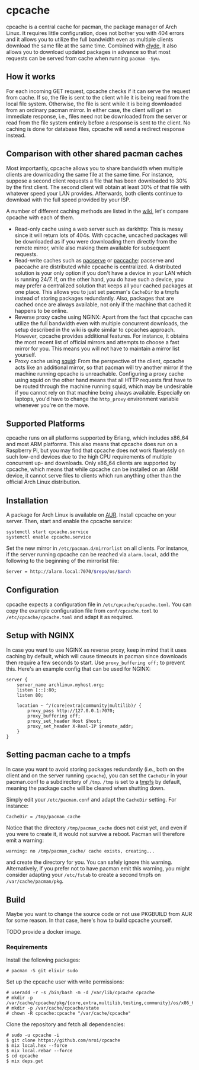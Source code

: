 # cpcache

cpcache is a central cache for pacman, the package manager of Arch Linux. It requires little
configuration, does not bother you with 404 errors and it allows you to utilize the full bandwidth
even as multiple clients download the same file at the same time.
Combined with [clyde](https://github.com/nroi/clyde-server), it also allows you to download updated
packages in advance so that most requests can be served from cache when running `pacman -Syu`.


## How it works

For each incoming GET request, cpcache checks if it can serve the request from
cache. If so, the file is sent to the client while it is being read from the local
file system. Otherwise, the file is sent while it is being downloaded from an
ordinary pacman mirror.
In either case, the client will get an immediate response, i.e., files need not be
downloaded from the server or read from the file system entirely before a response is
sent to the client.
No caching is done for database files, cpcache will send a redirect response
instead.

## Comparison with other shared pacman caches
Most importantly, cpcache allows you to share bandwidth when multiple clients are downloading the same
file at the same time. For instance, suppose a second client requests a file that has been
downloaded to 30% by the first client. The second client will obtain at least 30% of that file with
whatever speed your LAN provides. Afterwards, both clients continue to download with the full speed
provided by your ISP.

A number of different caching methods are listed in the
[wiki](https://wiki.archlinux.org/index.php?title=Pacman/Tips_and_tricks&redirect=no#Network_shared_pacman_cache),
let's compare cpcache with each of them.
* Read-only cache using a web server such as darkhttp:
  This is messy since it will return lots of 404s. With cpcache, uncached packages will be downloaded as
  if you were downloading them directly from the remote mirror, while also making them available for
  subsequent requests.
* Read-write caches such as [pacserve](https://wiki.archlinux.org/index.php/Pacserve) or
  [paccache](https://github.com/eworm-de/paccache):
  pacserve and paccache are distributed while cpcache is centralized. A distributed solution is your
  only option if you don't have a device in your LAN which is running 24/7. If, on the other hand, you
  do have such a device, you may prefer a centralized solution that keeps all your cached packages
  at one place. This allows you to just set pacman's `CacheDir` to a tmpfs instead of storing
  packages redundantly. Also, packages that are cached once are always available, not only if the
  machine that cached it happens to be online.
* Reverse proxy cache using NGINX: Apart from the fact that cpcache can utilize the full bandwidth
  even with multiple concurrent downloads, the setup described in the wiki is quite similar to
  cpcaches approach. However, cpcache provides additional features. For instance, it obtains the
  most recent list of official mirrors and attempts to choose a fast mirror for you. This means you
  will not have to maintain a mirror list yourself.
* Proxy cache using [squid](https://wiki.archlinux.org/index.php/Package_Proxy_Cache):
  From the perspective of the client, cpcache acts like an additional mirror, so that pacman will
  try another mirror if the machine running cpcache is unreachable. Configuring a proxy
  cache using squid on the other hand means that all HTTP requests first have to be routed through
  the machine running squid, which may be undesirable if you cannot rely on that machine being
  always available. Especially on laptops, you'd have to change the `http_proxy` environment
  variable whenever you're on the move.


## Supported Platforms
cpcache runs on all platforms supported by Erlang, which includes x86_64 and most ARM platforms. This also means that cpcache does run on a Raspberry Pi, but you may find that cpcache does not work flawlessly on such low-end devices due to the high CPU requirements of multiple concurrent up- and downloads. Only x86_64 clients are supported by cpcache, which means that while cpcache can be installed on an ARM device, it cannot serve files to clients which run anything other than the official Arch Linux distribution.


## Installation
A package for Arch Linux is available on [AUR](https://aur.archlinux.org/packages/cpcache-git/).
Install cpcache on your server. Then, start and enable the cpcache service:
```
systemctl start cpcache.service
systemctl enable cpcache.service
```
Set the new mirror in `/etc/pacman.d/mirrorlist` on all clients. For instance, if the server running
cpcache can be reached via `alarm.local`, add the following to the beginning of the mirrorlist file:
```bash
Server = http://alarm.local:7070/$repo/os/$arch
```

## Configuration

cpcache expects a configuration file in `/etc/cpcache/cpcache.toml`. You can copy the example
configuration file from `conf/cpcache.toml` to `/etc/cpcache/cpcache.toml` and adapt it as required.


## Setup with NGINX

In case you want to use NGINX as reverse proxy, keep in mind that it uses caching by default, which
will cause timeouts in pacman since downloads then require a few seconds to start. Use
`proxy_buffering off;` to prevent this.
Here's an example config that can be used for NGINX:

```NGINX
server {
    server_name archlinux.myhost.org;
    listen [::]:80;
    listen 80;

    location ~ ^/(core|extra|community|multilib)/ {
        proxy_pass http://127.0.0.1:7070;
        proxy_buffering off;
        proxy_set_header Host $host;
        proxy_set_header X-Real-IP $remote_addr;
    }
}
```

## Setting pacman cache to a tmpfs

In case you want to avoid storing packages redundantly (i.e., both on the client and on the server running `cpcache`),
you can set the `CacheDir` in your pacman.conf to a subdirectory of `/tmp`.
`/tmp` is set to a [tmpfs](https://wiki.archlinux.org/index.php/tmpfs) by default, meaning the package cache
will be cleared when shutting down.

Simply edit your `/etc/pacman.conf` and adapt the `CacheDir` setting. For instance:

```bash
CacheDir = /tmp/pacman_cache
```

Notice that the directory `/tmp/pacman_cache` does not exist yet, and even if you were to create it, it would not
survive a reboot. Pacman will therefore emit a warning:

```
warning: no /tmp/pacman_cache/ cache exists, creating...
```

and create the directory for you. You can safely ignore this warning. Alternatively, if you prefer not to have pacman emit
this warning, you might consider adapting your `/etc/fstab` to create a second tmpfs on `/var/cache/pacman/pkg`.

## Build

Maybe you want to change the source code or not use PKGBUILD from AUR for some reason. In that case, here's how to build cpcache yourself.

TODO provide a docker image.

### Requirements
Install the following packages:

    # pacman -S git elixir sudo

Set up the cpcache user with write permissions:

    # useradd -r -s /bin/bash -m -d /var/lib/cpcache cpcache
    # mkdir -p /var/cache/cpcache/pkg/{core,extra,multilib,testing,community}/os/x86_64
    # mkdir -p /var/cache/cpcache/state
    # chown -R cpcache:cpcache "/var/cache/cpcache"
    
Clone the repository and fetch all dependencies:

    # sudo -u cpcache -i
    $ git clone https://github.com/nroi/cpcache
    $ mix local.hex --force
    $ mix local.rebar --force
    $ cd cpcache
    $ mix deps.get

